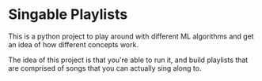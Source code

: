 # Singable Playlists
This is a python project to play around with different ML algorithms and get an idea of how different concepts work.

The idea of this project is that you're able to run it, and build playlists that are comprised of songs that you can actually sing along to.